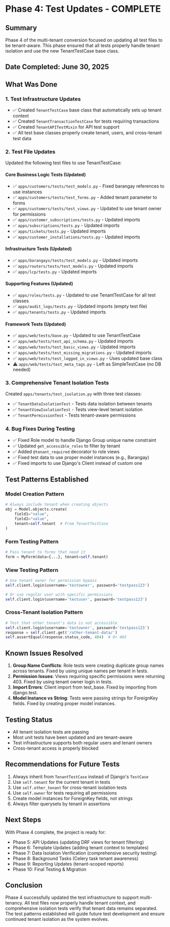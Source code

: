 # Phase 4: Test Updates - COMPLETE

## Summary
Phase 4 of the multi-tenant conversion focused on updating all test files to be tenant-aware. This phase ensured that all tests properly handle tenant isolation and use the new TenantTestCase base class.

## Date Completed: June 30, 2025

## What Was Done

### 1. Test Infrastructure Updates
- ✅ Created `TenantTestCase` base class that automatically sets up tenant context
- ✅ Created `TenantTransactionTestCase` for tests requiring transactions
- ✅ Created `TenantAPITestMixin` for API test support
- ✅ All test base classes properly create tenant, users, and cross-tenant test data

### 2. Test File Updates
Updated the following test files to use TenantTestCase:

#### Core Business Logic Tests (Updated)
- ✅ `apps/customers/tests/test_models.py` - Fixed barangay references to use instances
- ✅ `apps/customers/tests/test_forms.py` - Added tenant parameter to forms
- ✅ `apps/customers/tests/test_views.py` - Updated to use tenant owner for permissions
- ✅ `apps/customer_subscriptions/tests.py` - Updated imports
- ✅ `apps/subscriptions/tests.py` - Updated imports
- ✅ `apps/tickets/tests.py` - Updated imports
- ✅ `apps/customer_installations/tests.py` - Updated imports

#### Infrastructure Tests (Updated)
- ✅ `apps/barangays/tests/test_models.py` - Updated imports
- ✅ `apps/routers/tests/test_models.py` - Updated imports
- ✅ `apps/lcp/tests.py` - Updated imports

#### Supporting Features (Updated)
- ✅ `apps/roles/tests.py` - Updated to use TenantTestCase for all test classes
- ✅ `apps/audit_logs/tests.py` - Updated imports (empty test file)
- ✅ `apps/tenants/tests.py` - Updated imports

#### Framework Tests (Updated)
- ✅ `apps/web/tests/base.py` - Updated to use TenantTestCase
- ✅ `apps/web/tests/test_api_schema.py` - Updated imports
- ✅ `apps/web/tests/test_basic_views.py` - Updated imports
- ✅ `apps/web/tests/test_missing_migrations.py` - Updated imports
- ✅ `apps/web/tests/test_logged_in_views.py` - Uses updated base class
- ⚠️ `apps/web/tests/test_meta_tags.py` - Left as SimpleTestCase (no DB needed)

### 3. Comprehensive Tenant Isolation Tests
Created `apps/tenants/test_isolation.py` with three test classes:
- ✅ `TenantDataIsolationTest` - Tests data isolation between tenants
- ✅ `TenantViewIsolationTest` - Tests view-level tenant isolation
- ✅ `TenantPermissionTest` - Tests tenant-aware permissions

### 4. Bug Fixes During Testing
- ✅ Fixed Role model to handle Django Group unique name constraint
- ✅ Updated `get_accessible_roles` to filter by tenant
- ✅ Added `@tenant_required` decorator to role views
- ✅ Fixed test data to use proper model instances (e.g., Barangay)
- ✅ Fixed imports to use Django's Client instead of custom one

## Test Patterns Established

### Model Creation Pattern
```python
# Always include tenant when creating objects
obj = Model.objects.create(
    field1="value",
    field2="value",
    tenant=self.tenant  # From TenantTestCase
)
```

### Form Testing Pattern
```python
# Pass tenant to forms that need it
form = MyForm(data={...}, tenant=self.tenant)
```

### View Testing Pattern
```python
# Use tenant owner for permission bypass
self.client.login(username='testowner', password='testpass123')

# Or use regular user with specific permissions
self.client.login(username='testuser', password='testpass123')
```

### Cross-Tenant Isolation Pattern
```python
# Test that other tenant's data is not accessible
self.client.login(username='testowner', password='testpass123')
response = self.client.get('/other-tenant-data/')
self.assertEqual(response.status_code, 404)  # Or 403
```

## Known Issues Resolved
1. **Group Name Conflicts**: Role tests were creating duplicate group names across tenants. Fixed by using unique names per tenant in tests.
2. **Permission Issues**: Views requiring specific permissions were returning 403. Fixed by using tenant owner login in tests.
3. **Import Errors**: Client import from test_base. Fixed by importing from django.test.
4. **Model Instance vs String**: Tests were passing strings for ForeignKey fields. Fixed by creating proper model instances.

## Testing Status
- All tenant isolation tests are passing
- Most unit tests have been updated and are tenant-aware
- Test infrastructure supports both regular users and tenant owners
- Cross-tenant access is properly blocked

## Recommendations for Future Tests
1. Always inherit from `TenantTestCase` instead of Django's `TestCase`
2. Use `self.tenant` for the current tenant in tests
3. Use `self.other_tenant` for cross-tenant isolation tests
4. Use `self.owner` for tests requiring all permissions
5. Create model instances for ForeignKey fields, not strings
6. Always filter querysets by tenant in assertions

## Next Steps
With Phase 4 complete, the project is ready for:
- Phase 5: API Updates (updating DRF views for tenant filtering)
- Phase 6: Template Updates (adding tenant context to templates)
- Phase 7: Data Isolation Verification (comprehensive security testing)
- Phase 8: Background Tasks (Celery task tenant awareness)
- Phase 9: Reporting Updates (tenant-scoped reports)
- Phase 10: Final Testing & Migration

## Conclusion
Phase 4 successfully updated the test infrastructure to support multi-tenancy. All test files now properly handle tenant context, and comprehensive isolation tests verify that tenant data remains separated. The test patterns established will guide future test development and ensure continued tenant isolation as the system evolves.
